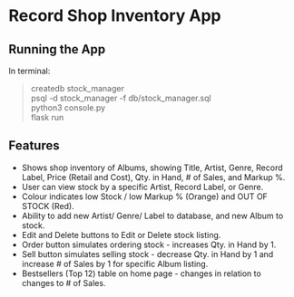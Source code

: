 # Record Shop Inventory App

## Running the App  

In terminal:  
> createdb stock_manager  
> psql -d stock_manager -f db/stock_manager.sql  
> python3 console.py  
> flask run


## Features  

* Shows shop inventory of Albums, showing Title, Artist, Genre, Record Label, Price (Retail and Cost), Qty. in Hand, # of Sales, and Markup %.  
* User can view stock by a specific Artist, Record Label, or Genre.
* Colour indicates low Stock / low Markup % (Orange) and OUT OF STOCK (Red).  
* Ability to add new Artist/ Genre/ Label to database, and new Album to stock.   
* Edit and Delete buttons to Edit or Delete stock listing.  
* Order button simulates ordering stock - increases Qty. in Hand by 1.
* Sell button simulates selling stock - decrease Qty. in Hand by 1 and increase # of Sales by 1 for specific Album listing.
* Bestsellers (Top 12) table on home page - changes in relation to changes to # of Sales.
